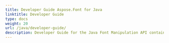 ```yaml
---
title: Developer Guide Aspose.Font for Java
linktitle: Developer Guide
type: docs
weight: 20
url: /java/developer-guide/
description: Developer Guide for the Java Font Manipulation API contains topics to assist developers working with TrueType and OpenType Fonts, Type1 Fonts, and CFF Fonts.
---
```

